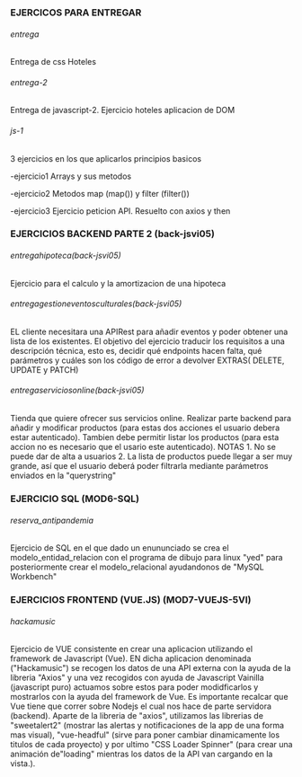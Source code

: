### EJERCICOS PARA ENTREGAR

###### entrega
Entrega de css Hoteles

###### entrega-2
Entrega de javascript-2. Ejercicio hoteles aplicacion de DOM

###### js-1 
3 ejercicios en los que aplicarlos principios basicos


-ejercicio1
Arrays y sus metodos

-ejercicio2
Metodos map (map()) y filter (filter())

-ejercicio3
Ejercicio peticion API. Resuelto con axios y then



### EJERCICIOS BACKEND PARTE 2 (back-jsvi05)

###### entregahipoteca(back-jsvi05)

Ejercicio para el calculo y la amortizacion de una hipoteca


###### entregagestioneventosculturales(back-jsvi05)

EL cliente necesitara una APIRest para añadir eventos y poder obtener una lista de los existentes.
El objetivo del ejercicio traducir los requisitos a una descripción
técnica, esto es, decidir qué endpoints hacen falta, qué parámetros y cuáles 
son los código de error a devolver
EXTRAS( DELETE, UPDATE y PATCH)

###### entregaserviciosonline(back-jsvi05)
Tienda que quiere ofrecer sus servicios online. Realizar parte backend para añadir y modificar productos
(para estas dos acciones el usuario debera estar autenticado). Tambien debe permitir listar los productos
(para esta accion no es necesario que el usario este autenticado). NOTAS 1. No se puede dar de alta a usuarios
2. La lista de productos puede llegar a ser muy grande, así que el usuario deberá poder filtrarla mediante parámetros enviados en la "querystring"


### EJERCICIO SQL (MOD6-SQL)

###### reserva_antipandemia

Ejercicio de SQL en el que dado un enununciado se crea el modelo_entidad_relacion con el programa de dibujo para linux "yed" para posteriormente crear el modelo_relacional ayudandonos
de "MySQL Workbench"

### EJERCICIOS FRONTEND (VUE.JS) (MOD7-VUEJS-5VI)

###### hackamusic

Ejercicio de VUE consistente en crear una aplicacion utilizando el framework de Javascript (Vue). EN dicha aplicacion denominada ("Hackamusic") se recogen los datos de una API externa con la ayuda de la libreria "Axios" y una vez recogidos con ayuda de Javascript Vainilla (javascript puro) actuamos sobre estos para poder modidficarlos y mostrarlos con la ayuda del framework de Vue. Es importante recalcar que Vue tiene que correr sobre Nodejs el cual nos hace de parte servidora (backend). Aparte de la libreria de "axios", utilizamos las librerias de "sweetalert2" (mostrar las alertas y notificaciones de la app de una forma mas
visual), "vue-headful" (sirve para poner cambiar dinamicamente los titulos de cada proyecto) y por ultimo "CSS Loader Spinner" (para crear una animación de"loading" mientras los datos de la API van cargando en la vista.).




